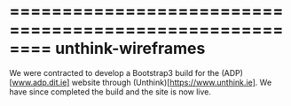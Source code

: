 ========================================================
unthink-wireframes
========================================================

We were contracted to develop a Bootstrap3 build for the (ADP)[www.adp.dit.ie] website through (Unthink)[https://www.unthink.ie]. We have since completed the build and the site is now live.
